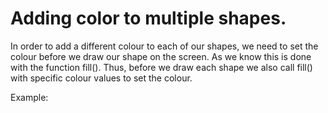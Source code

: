 # Adding color to multiple shapes.

In order to add a different colour to each of our shapes, we need to set the colour before we draw our shape on the screen.
As we know this is done with the function fill().
Thus, before we draw each shape we also call fill() with specific colour values to set the colour.

Example:
<div>
  <code><object data="Example.js" width="650" height="300"></object></code>
</div>
